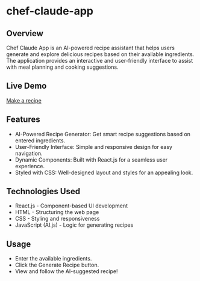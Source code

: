 # chef-claude-app
<h2>Overview</h2>
<p>Chef Claude App is an AI-powered recipe assistant that helps users generate and explore delicious recipes based on their available ingredients. The application provides an interactive and user-friendly interface to assist with meal planning and cooking suggestions.</p>

<h2>Live Demo</h2>
<a href="https://chef-claude-iota.vercel.app/" >Make a recipe</a>

<h2>Features</h2>
<ul>
  <li>AI-Powered Recipe Generator: Get smart recipe suggestions based on entered ingredients.</li>
  <li>User-Friendly Interface: Simple and responsive design for easy navigation.</li>
  <li>Dynamic Components: Built with React.js for a seamless user experience.</li>
  <li>Styled with CSS: Well-designed layout and styles for an appealing look.</li>
</ul>

<h2>Technologies Used</h2>
<ul>
  <li>React.js - Component-based UI development</li>
  <li>HTML - Structuring the web page</li>
  <li>CSS - Styling and responsiveness</li>
  <li>JavaScript (AI.js) - Logic for generating recipes</li>
</ul>

<h2>Usage</h2>
<ul>
  <li>Enter the available ingredients.</li>
  <li>Click the Generate Recipe button.</li>
  <li>View and follow the AI-suggested recipe!</li>
</ul>
